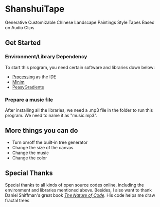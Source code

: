 # ShanshuiTape
Generative Customizable Chinese Landscape Paintings Style Tapes Based on Audio Clips

## Get Started
### Environment/Library Dependency
To start this program, you need certain software and libraries down below:
+ [Processing](https://processing.org/) as the IDE
+ [Minim](https://github.com/ddf/Minim)
+ [PeasyGradients](https://github.com/micycle1/PeasyGradients)
### Prepare a music file
After installing all the libraries, we need a .mp3 file in the folder to run this program.
We need to name it as "music.mp3".
## More things you can do
+ Turn on/off the built-in tree generator
+ Change the size of the canvas
+ Change the music
+ Change the color
## Special Thanks
Special thanks to all kinds of open source codes online, including the environment and libraries mentioned above. Besides, I also want to thank Daniel Shiffman's great book [*The Nature of Code*](https://natureofcode.com/). His code helps me draw fractal trees.
